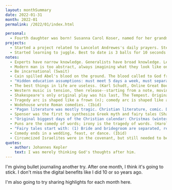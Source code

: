 ```yaml
---
layout: monthSummary
date: 2022-01-31
month: 2022-01
permalink: /2022/01/index.html

personal:
  - Fourth daughter was born! Susanna Carol Koser, named for her grandmothers.
projects:
  - Started a project related to Lancelot Andrewes's daily prayers. Step one is to get a transcript.
  - Started learning to juggle. Best to date is 3 balls for 10 seconds.
notes:
  - Experts have narrow knowledge. Generalists have broad knowledge. Leaders should be generalists. (Haywood)
  - Modern man is too abstract, always imagining what they look like on camera. (Jason Farley)
  - Be incarnational (Swait)
  - Cain spilled Abel's blood on the ground. The blood called to God from the ground. Cain's punishment is banishment from the ground.
  - "Hidden education assumptions: must meet 5 days a week, must separate by age, teach to the middle, different teachers and rooms for different subjects (Rusty Olps, Digressio podcast #7)"
  - The best things in life are useless. (Karl Schudt, Online Great Books Podcast #49)
  - Western music is tension, then release--starting from a note, moving away, then returning to the starting note. Comedy is tension and release--setup and punchline. (Karl Schudt and Jimmy Carr, different times and places but serendipitously heard by me the same week.)
  - Shakespeare's only original play was his last, The Tempest. Originality in story telling is a modern preoccupation. (Literary Life Podcast, Intro to Shakespeare and Midsummer Night's Dream)
  - Tragedy arc is shaped like a frown (∩); comedy arc is shaped like a smile (∪). (Ibid)
  - Wodehouse wrote Roman comedies. (Ibid)
  - "Pagan literature was mostly tragic. Christian literature, comic. Deep comedy is when the end is better than the beginning. History is a deep comedy: from the Garden to the City. (Ibid)"
  - Spenser was the first to synthesize Greek myth and fairy tales (Shakespeare and Lewis followed). (Ibid)
  - "Original biggest days of the Christian calendar: Christmas (winter solstice) and the Feast of St. John the Baptist (summer solstice). (Northrop Frye, Ibid)"
  - Puns are the comedy of words; irony is the tragedy of words. (Harold Goddard, Ibid)
  - "Fairy tales start with: (1) Bride and bridegroom are separated, reunited at the end (2) Parent and child are separated, reunited at the end"
  - Comedy ends in a wedding, feast, or dance. (Ibid)
  - Circumcized Israelites were in the covenant, but still needed to believe by faith. Baptized Christians are in the covenant, but still need to believe by faith?
quotes:
  - author: Johannes Kepler
    text: I was merely thinking God's thoughts after him.
---
```

I'm giving bullet journaling another try. After one month, I think it's going to stick. I don't miss the digital benefits like I did 10 or so years ago.

I'm also going to try sharing highlights for each month here.